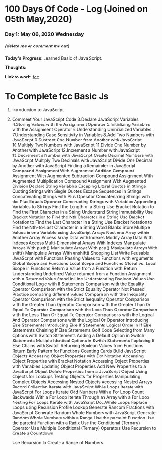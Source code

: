 # 100 Days Of Code - Log (Joined on 05th May,2020)

### Day 1: May 06, 2020 Wednesday
##### (delete me or comment me out)

**Today's Progress**: Learned Basic of Java Script.

**Thoughts:** 

**Link to work:** [fcc](http://www.freecodecamp.org/saradasutar)





# To Complete fcc Basic Js
1. Introduction to JavaScript
2. Comment Your JavaScript Code
3.Declare JavaScript Variables
4.Storing Values with the Assignment Operator
5.Initializing Variables with the Assignment Operator
6.Understanding Uninitialized Variables
7.Understanding Case Sensitivity in Variables
8.Add Two Numbers with JavaScript
9.Subtract One Number from Another with JavaScript
10.Multiply Two Numbers with JavaScript
11.Divide One Number by Another with JavaScript
12.Increment a Number with JavaScript
13.Decrement a Number with JavaScript
Create Decimal Numbers with JavaScript
Multiply Two Decimals with JavaScript
Divide One Decimal by Another with JavaScript
Finding a Remainder in JavaScript
Compound Assignment With Augmented Addition
Compound Assignment With Augmented Subtraction
Compound Assignment With Augmented Multiplication
Compound Assignment With Augmented Division
Declare String Variables
Escaping Literal Quotes in Strings
Quoting Strings with Single Quotes
Escape Sequences in Strings
Concatenating Strings with Plus Operator
Concatenating Strings with the Plus Equals Operator
Constructing Strings with Variables
Appending Variables to Strings
Find the Length of a String
Use Bracket Notation to Find the First Character in a String
Understand String Immutability
Use Bracket Notation to Find the Nth Character in a String
Use Bracket Notation to Find the Last Character in a String
Use Bracket Notation to Find the Nth-to-Last Character in a String
Word Blanks
Store Multiple Values in one Variable using JavaScript Arrays
Nest one Array within Another Array
Access Array Data with Indexes
Modify Array Data With Indexes
Access Multi-Dimensional Arrays With Indexes
Manipulate Arrays With push()
Manipulate Arrays With pop()
Manipulate Arrays With shift()
Manipulate Arrays With unshift()
Shopping List
Write Reusable JavaScript with Functions
Passing Values to Functions with Arguments
Global Scope and Functions
Local Scope and Functions
Global vs. Local Scope in Functions
Return a Value from a Function with Return
Understanding Undefined Value returned from a Function
Assignment with a Returned Value
Stand in Line
Understanding Boolean Values
Use Conditional Logic with If Statements
Comparison with the Equality Operator
Comparison with the Strict Equality Operator
Not Passed
Practice comparing different values
Comparison with the Inequality Operator
Comparison with the Strict Inequality Operator
Comparison with the Greater Than Operator
Comparison with the Greater Than Or Equal To Operator
Comparison with the Less Than Operator
Comparison with the Less Than Or Equal To Operator
Comparisons with the Logical And Operator
Comparisons with the Logical Or Operator
Introducing Else Statements
Introducing Else If Statements
Logical Order in If Else Statements
Chaining If Else Statements
Golf Code
Selecting from Many Options with Switch Statements
Adding a Default Option in Switch Statements
Multiple Identical Options in Switch Statements
Replacing If Else Chains with Switch
Returning Boolean Values from Functions
Return Early Pattern for Functions
Counting Cards
Build JavaScript Objects
Accessing Object Properties with Dot Notation
Accessing Object Properties with Bracket Notation
Accessing Object Properties with Variables
Updating Object Properties
Add New Properties to a JavaScript Object
Delete Properties from a JavaScript Object
Using Objects for Lookups
Testing Objects for Properties
Manipulating Complex Objects
Accessing Nested Objects
Accessing Nested Arrays
Record Collection
Iterate with JavaScript While Loops
Iterate with JavaScript For Loops
Iterate Odd Numbers With a For Loop
Count Backwards With a For Loop
Iterate Through an Array with a For Loop
Nesting For Loops
Iterate with JavaScript Do...While Loops
Replace Loops using Recursion
Profile Lookup
Generate Random Fractions with JavaScript
Generate Random Whole Numbers with JavaScript
Generate Random Whole Numbers within a Range
Use the parseInt Function
Use the parseInt Function with a Radix
Use the Conditional (Ternary) Operator
Use Multiple Conditional (Ternary) Operators
Use Recursion to Create a Countdown

    Use Recursion to Create a Range of Numbers



